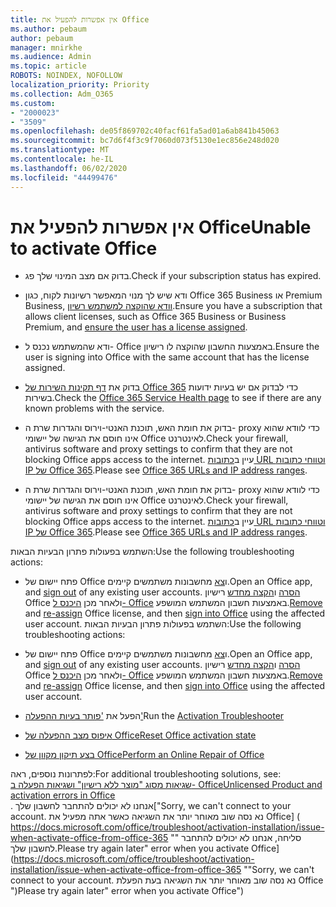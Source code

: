 ```yaml
---
title: אין אפשרות להפעיל את Office
ms.author: pebaum
author: pebaum
manager: mnirkhe
ms.audience: Admin
ms.topic: article
ROBOTS: NOINDEX, NOFOLLOW
localization_priority: Priority
ms.collection: Adm_O365
ms.custom:
- "2000023"
- "3509"
ms.openlocfilehash: de05f869702c40facf61fa5ad01a6ab841b45063
ms.sourcegitcommit: bc7d6f4f3c9f7060d073f5130e1ec856e248d020
ms.translationtype: MT
ms.contentlocale: he-IL
ms.lasthandoff: 06/02/2020
ms.locfileid: "44499476"
---
```

# <a name="unable-to-activate-office"></a><span data-ttu-id="e6f96-102">אין אפשרות להפעיל את Office</span><span class="sxs-lookup"><span data-stu-id="e6f96-102">Unable to activate Office</span></span>

- <span data-ttu-id="e6f96-103">בדוק אם מצב המינוי שלך פג.</span><span class="sxs-lookup"><span data-stu-id="e6f96-103">Check if your subscription status has expired.</span></span>
- <span data-ttu-id="e6f96-104">ודא שיש לך מנוי המאפשר רשיונות לקוח, כגון Office 365 Business או Premium Business, [וודא שהוקצה למשתמש רשיון](https://docs.microsoft.com/microsoft-365/admin/subscriptions-and-billing/assign-licenses-to-users).</span><span class="sxs-lookup"><span data-stu-id="e6f96-104">Ensure you have a subscription that allows client licenses, such as Office 365 Business or Business Premium, and [ensure the user has a license assigned](https://docs.microsoft.com/microsoft-365/admin/subscriptions-and-billing/assign-licenses-to-users).</span></span>
- <span data-ttu-id="e6f96-105">ודא שהמשתמש נכנס ל- Office באמצעות החשבון שהוקצה לו רישיון.</span><span class="sxs-lookup"><span data-stu-id="e6f96-105">Ensure the user is signing into Office with the same account that has the license assigned.</span></span>
- <span data-ttu-id="e6f96-106">בדוק את [דף תקינות השירות של Office 365](https://docs.microsoft.com/office365/enterprise/view-service-health) כדי לבדוק אם יש בעיות ידועות בשירות.</span><span class="sxs-lookup"><span data-stu-id="e6f96-106">Check the [Office 365 Service Health page](https://docs.microsoft.com/office365/enterprise/view-service-health) to see if there are any known problems with the service.</span></span>
- <span data-ttu-id="e6f96-107">בדוק את חומת האש, תוכנת האנטי-וירוס והגדרות שרת ה- proxy כדי לוודא שהוא אינו חוסם את הגישה של יישומי Office לאינטרנט.</span><span class="sxs-lookup"><span data-stu-id="e6f96-107">Check your firewall, antivirus software and proxy settings to confirm that they are not blocking Office apps access to the internet.</span></span> <span data-ttu-id="e6f96-108">עיין ב[כתובות URL וטווחי כתובות IP של Office 365](https://docs.microsoft.com/office365/enterprise/urls-and-ip-address-ranges "כתובות URL וטווחי כתובות IP של Office 365").</span><span class="sxs-lookup"><span data-stu-id="e6f96-108">Please see [Office 365 URLs and IP address ranges](https://docs.microsoft.com/office365/enterprise/urls-and-ip-address-ranges "Office 365 URLs and IP address ranges").</span></span>

- <span data-ttu-id="e6f96-109">בדוק את חומת האש, תוכנת האנטי-וירוס והגדרות שרת ה- proxy כדי לוודא שהוא אינו חוסם את הגישה של יישומי Office לאינטרנט.</span><span class="sxs-lookup"><span data-stu-id="e6f96-109">Check your firewall, antivirus software and proxy settings to confirm that they are not blocking Office apps access to the internet.</span></span> <span data-ttu-id="e6f96-110">עיין ב[כתובות URL וטווחי כתובות IP של Office 365](https://docs.microsoft.com/office365/enterprise/urls-and-ip-address-ranges).</span><span class="sxs-lookup"><span data-stu-id="e6f96-110">Please see [Office 365 URLs and IP address ranges](https://docs.microsoft.com/office365/enterprise/urls-and-ip-address-ranges).</span></span>

<span data-ttu-id="e6f96-111">השתמש בפעולות פתרון הבעיות הבאות:</span><span class="sxs-lookup"><span data-stu-id="e6f96-111">Use the following troubleshooting actions:</span></span> 

- <span data-ttu-id="e6f96-112">פתח יישום של Office ו[צא](https://support.office.com/article/5a20dc11-47e9-4b6f-945d-478cb6d92071) מחשבונות משתמשים קיימים.</span><span class="sxs-lookup"><span data-stu-id="e6f96-112">Open an Office app, and [sign out](https://support.office.com/article/5a20dc11-47e9-4b6f-945d-478cb6d92071) of any existing user accounts.</span></span> <span data-ttu-id="e6f96-113">[הסרה](https://docs.microsoft.com/microsoft-365/admin/manage/remove-licenses-from-users) ו[הקצה מחדש](https://docs.microsoft.com/microsoft-365/admin/manage/assign-licenses-to-users) רישיון Office ולאחר מכן [היכנס ל- Office](https://support.office.com/article/628ea040-f265-49de-b986-be09c3ebf8a9) באמצעות חשבון המשתמש המושפע.</span><span class="sxs-lookup"><span data-stu-id="e6f96-113">[Remove](https://docs.microsoft.com/microsoft-365/admin/manage/remove-licenses-from-users) and [re-assign](https://docs.microsoft.com/microsoft-365/admin/manage/assign-licenses-to-users) Office license, and then [sign into Office](https://support.office.com/article/628ea040-f265-49de-b986-be09c3ebf8a9) using the affected user account.</span></span>
<span data-ttu-id="e6f96-114">השתמש בפעולות פתרון הבעיות הבאות:</span><span class="sxs-lookup"><span data-stu-id="e6f96-114">Use the following troubleshooting actions:</span></span>

- <span data-ttu-id="e6f96-115">פתח יישום של Office ו[צא](https://support.office.com/article/5a20dc11-47e9-4b6f-945d-478cb6d92071) מחשבונות משתמשים קיימים.</span><span class="sxs-lookup"><span data-stu-id="e6f96-115">Open an Office app, and [sign out](https://support.office.com/article/5a20dc11-47e9-4b6f-945d-478cb6d92071) of any existing user accounts.</span></span> <span data-ttu-id="e6f96-116">[הסרה](https://docs.microsoft.com/microsoft-365/admin/manage/remove-licenses-from-users?view=o365-worldwide "הסיר") ו[הקצה מחדש](https://docs.microsoft.com/microsoft-365/admin/manage/assign-licenses-to-users?view=o365-worldwide "הקצאה מחדש") רישיון Office ולאחר מכן [היכנס ל- Office](https://support.office.com/article/628ea040-f265-49de-b986-be09c3ebf8a9 "הירשם ל-Office") באמצעות חשבון המשתמש המושפע.</span><span class="sxs-lookup"><span data-stu-id="e6f96-116">[Remove](https://docs.microsoft.com/microsoft-365/admin/manage/remove-licenses-from-users?view=o365-worldwide "Remove") and [re-assign](https://docs.microsoft.com/microsoft-365/admin/manage/assign-licenses-to-users?view=o365-worldwide "re-assign") Office license, and then [sign into Office](https://support.office.com/article/628ea040-f265-49de-b986-be09c3ebf8a9 "sign into Office") using the affected user account.</span></span>
- <span data-ttu-id="e6f96-117">הפעל את ['פותר בעיות ההפעלה'](https://aka.ms/SARA-OfficeActivation-Alchemy)</span><span class="sxs-lookup"><span data-stu-id="e6f96-117">Run the [Activation Troubleshooter](https://aka.ms/SARA-OfficeActivation-Alchemy)</span></span>
- [<span data-ttu-id="e6f96-118">איפוס מצב ההפעלה של Office</span><span class="sxs-lookup"><span data-stu-id="e6f96-118">Reset Office activation state</span></span>](https://docs.microsoft.com/office365/troubleshoot/activation/reset-office-365-proplus-activation-state "איפוס מצב ההפעלה של Office")
- [<span data-ttu-id="e6f96-119">בצע תיקון מקוון של Office</span><span class="sxs-lookup"><span data-stu-id="e6f96-119">Perform an Online Repair of Office</span></span>](https://support.office.com/Article/7821d4b6-7c1d-4205-aa0e-a6b40c5bb88b?wt.mc_id=Alchemy_ClientDIA)

<span data-ttu-id="e6f96-120">לפתרונות נוספים, ראה:</span><span class="sxs-lookup"><span data-stu-id="e6f96-120">For additional troubleshooting solutions, see:</span></span>  
[<span data-ttu-id="e6f96-121">שגיאות מסוג "מוצר ללא רישיון" ושגיאות הפעלה ב- Office</span><span class="sxs-lookup"><span data-stu-id="e6f96-121">Unlicensed Product and activation errors in Office</span></span>](https://support.office.com/Article/0d23d3c0-c19c-4b2f-9845-5344fedc4380?wt.mc_id=Alchemy_ClientDIA)  
<span data-ttu-id="e6f96-122">. אנחנו לא יכולים להתחבר לחשבון שלך</span><span class="sxs-lookup"><span data-stu-id="e6f96-122">["Sorry, we can't connect to your account.</span></span> <span data-ttu-id="e6f96-123">נא נסה שוב מאוחר יותר את השגיאה כאשר אתה מפעיל את Office] ( https://docs.microsoft.com/office/troubleshoot/activation-installation/issue-when-activate-office-from-office-365 "" סליחה, אנחנו לא יכולים להתחבר לחשבון שלך.</span><span class="sxs-lookup"><span data-stu-id="e6f96-123">Please try again later" error when you activate Office](https://docs.microsoft.com/office/troubleshoot/activation-installation/issue-when-activate-office-from-office-365 ""Sorry, we can't connect to your account.</span></span> <span data-ttu-id="e6f96-124">נא נסה שוב מאוחר יותר את השגיאה בעת הפעלת Office ")</span><span class="sxs-lookup"><span data-stu-id="e6f96-124">Please try again later" error when you activate Office")</span></span>